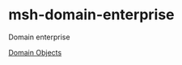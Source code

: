 # msh-domain-enterprise
Domain enterprise

[Domain Objects](https://github.com/fbrump/msh/blob/master/README.md#enterprise)
